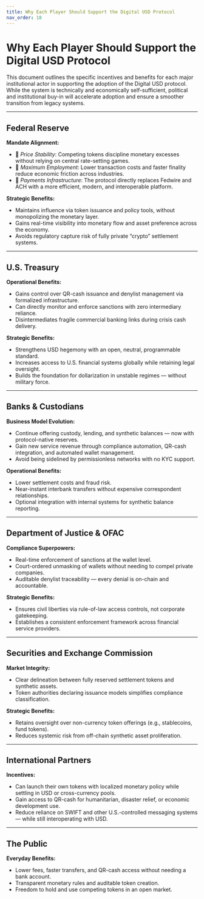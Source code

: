 ```yaml
---
title: Why Each Player Should Support the Digital USD Protocol
nav_order: 18
---
```


# Why Each Player Should Support the Digital USD Protocol

This document outlines the specific incentives and benefits for each major institutional actor in supporting the adoption of the Digital USD protocol. While the system is technically and economically self-sufficient, political and institutional buy-in will accelerate adoption and ensure a smoother transition from legacy systems.

---

## Federal Reserve

**Mandate Alignment:**
- 🔹 *Price Stability*: Competing tokens discipline monetary excesses without relying on central rate-setting games.
- 🔹 *Maximum Employment*: Lower transaction costs and faster finality reduce economic friction across industries.
- 🔹 *Payments Infrastructure*: The protocol directly replaces Fedwire and ACH with a more efficient, modern, and interoperable platform.

**Strategic Benefits:**
- Maintains influence via token issuance and policy tools, without monopolizing the monetary layer.
- Gains real-time visibility into monetary flow and asset preference across the economy.
- Avoids regulatory capture risk of fully private “crypto” settlement systems.

---

## U.S. Treasury

**Operational Benefits:**
- Gains control over QR-cash issuance and denylist management via formalized infrastructure.
- Can directly monitor and enforce sanctions with zero intermediary reliance.
- Disintermediates fragile commercial banking links during crisis cash delivery.

**Strategic Benefits:**
- Strengthens USD hegemony with an open, neutral, programmable standard.
- Increases access to U.S. financial systems globally while retaining legal oversight.
- Builds the foundation for dollarization in unstable regimes — without military force.

---

## Banks & Custodians

**Business Model Evolution:**
- Continue offering custody, lending, and synthetic balances — now with protocol-native reserves.
- Gain new service revenue through compliance automation, QR-cash integration, and automated wallet management.
- Avoid being sidelined by permissionless networks with no KYC support.

**Operational Benefits:**
- Lower settlement costs and fraud risk.
- Near-instant interbank transfers without expensive correspondent relationships.
- Optional integration with internal systems for synthetic balance reporting.

---

## Department of Justice & OFAC

**Compliance Superpowers:**
- Real-time enforcement of sanctions at the wallet level.
- Court-ordered unmasking of wallets without needing to compel private companies.
- Auditable denylist traceability — every denial is on-chain and accountable.

**Strategic Benefits:**
- Ensures civil liberties via rule-of-law access controls, not corporate gatekeeping.
- Establishes a consistent enforcement framework across financial service providers.

---

## Securities and Exchange Commission

**Market Integrity:**
- Clear delineation between fully reserved settlement tokens and synthetic assets.
- Token authorities declaring issuance models simplifies compliance classification.

**Strategic Benefits:**
- Retains oversight over non-currency token offerings (e.g., stablecoins, fund tokens).
- Reduces systemic risk from off-chain synthetic asset proliferation.

---

## International Partners

**Incentives:**
- Can launch their own tokens with localized monetary policy while settling in USD or cross-currency pools.
- Gain access to QR-cash for humanitarian, disaster relief, or economic development use.
- Reduce reliance on SWIFT and other U.S.-controlled messaging systems — while still interoperating with USD.

---

## The Public

**Everyday Benefits:**
- Lower fees, faster transfers, and QR-cash access without needing a bank account.
- Transparent monetary rules and auditable token creation.
- Freedom to hold and use competing tokens in an open market.
